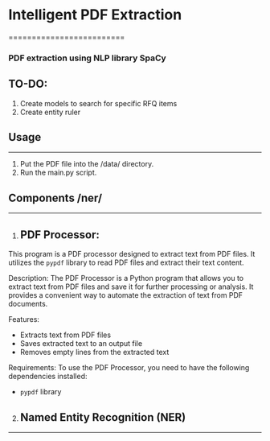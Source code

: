 # Intelligent PDF Extraction
=========================

### PDF extraction using NLP library SpaCy

## TO-DO:
1. Create models to search for specific RFQ items
2. Create entity ruler

## Usage
-----
1. Put the PDF file into the /data/ directory.
2. Run the main.py script.

## Components /ner/
----------
1. ## PDF Processor:

This program is a PDF processor designed to extract text from PDF files. It utilizes the `pypdf` library to read PDF files and extract their text content.

Description:
The PDF Processor is a Python program that allows you to extract text from PDF files and save it for further processing or analysis. It provides a convenient way to automate the extraction of text from PDF documents.

Features:
- Extracts text from PDF files
- Saves extracted text to an output file
- Removes empty lines from the extracted text

Requirements:
To use the PDF Processor, you need to have the following dependencies installed:
- `pypdf` library

2. ## Named Entity Recognition (NER)
---
